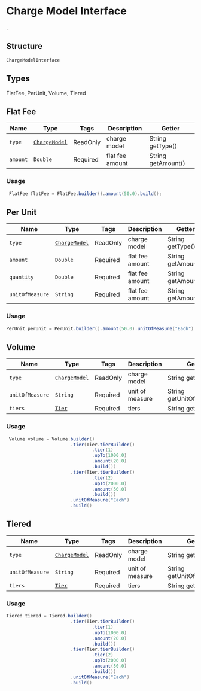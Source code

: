 
# Charge Model Interface

.

 ## Structure

`ChargeModelInterface`

 ## Types

 FlatFee, PerUnit, Volume, Tiered
 
 ## Flat Fee
 
 | Name | Type | Tags | Description | Getter |
 |  --- | --- | --- | --- | --- |
 | `type` | [`ChargeModel`](/doc/models/charge-model.md) | ReadOnly | charge model | String getType() |
 | `amount` | `Double` | Required | flat fee amount | String getAmount() |
 
 
 ### Usage

```java 
 FlatFee flatFee = FlatFee.builder().amount(50.0).build();
 ```
 
 
 ## Per Unit

| Name | Type | Tags | Description | Getter |
 |  --- | --- | --- | --- | --- |
 | `type` | [`ChargeModel`](/doc/models/charge-model.md) | ReadOnly | charge model | String getType() |
 | `amount` | `Double` | Required | flat fee amount | String getAmount() |
 | `quantity` | `Double` | Required | flat fee amount | String getAmount() |
 | `unitOfMeasure` | `String` | Required | flat fee amount | String getAmount() |
 

 ### Usage

```java
PerUnit perUnit = PerUnit.builder().amount(50.0).unitOfMeasure("Each").build();
```


 ## Volume

 | Name | Type | Tags | Description | Getter |
 |  --- | --- | --- | --- | --- |
 | `type` | [`ChargeModel`](/doc/models/charge-model.md) | ReadOnly | charge model | String getType() |
 | `unitOfMeasure` | `String` | Required | unit of measure | String getUnitOfMeasure() |
 | `tiers` | [`Tier`](/doc/models/tier.md) | Required | tiers | String getTiers() |
 

 ### Usage

```java
 Volume volume = Volume.builder()
                        .tier(Tier.tierBuilder()
                                .tier(1)
                                .upTo(1000.0)
                                .amount(20.0)
                                .build())
                        .tier(Tier.tierBuilder()
                                .tier(2)
                                .upTo(2000.0)
                                .amount(50.0)
                                .build())
                        .unitOfMeasure("Each")
                        .build()
  ```
 ## Tiered
  

 | Name | Type | Tags | Description | Getter |
 |  --- | --- | --- | --- | --- |
 | `type` | [`ChargeModel`](/doc/models/charge-model.md) | ReadOnly | charge model | String getType() |
 | `unitOfMeasure` | `String` | Required | unit of measure | String getUnitOfMeasure() |
 | `tiers` | [`Tier`](/doc/models/tier.md) | Required | tiers | String getTiers() |
 
 
 ### Usage

```java
Tiered tiered = Tiered.builder()
                        .tier(Tier.tierBuilder()
                                .tier(1)
                                .upTo(1000.0)
                                .amount(20.0)
                                .build())
                        .tier(Tier.tierBuilder()
                                .tier(2)
                                .upTo(2000.0)
                                .amount(50.0)
                                .build())
                        .unitOfMeasure("Each")
                        .build()
 ```
